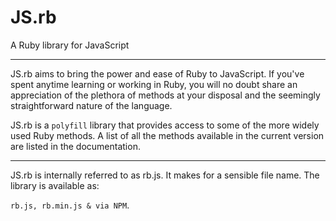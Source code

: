 # JS.rb
A Ruby library for JavaScript

- ----
JS.rb aims to bring the power and ease of Ruby to JavaScript. If you've spent anytime learning or working in Ruby, you will no doubt share an appreciation of the plethora of methods at your disposal and the seemingly straightforward nature of the language.

JS.rb is a `polyfill` library that provides access to some of the more widely used Ruby methods. A list of all the methods available in the current version are listed in the documentation.

- ---
JS.rb is internally referred to as rb.js. It makes for a sensible file name. The library is available as:

`rb.js, rb.min.js & via NPM`.
